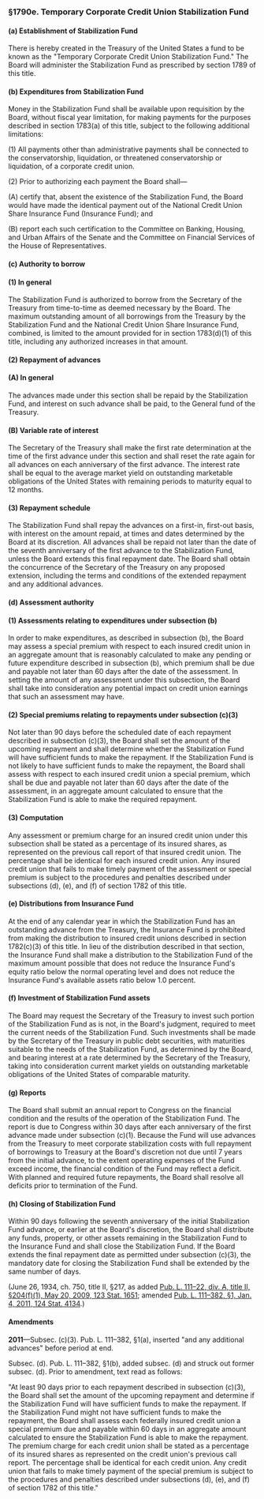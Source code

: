 ### §1790e. Temporary Corporate Credit Union Stabilization Fund ###

[]()

#### (a) Establishment of Stabilization Fund ####

There is hereby created in the Treasury of the United States a fund to be known as the "Temporary Corporate Credit Union Stabilization Fund." The Board will administer the Stabilization Fund as prescribed by section 1789 of this title.

[]()

#### (b) Expenditures from Stabilization Fund ####

Money in the Stabilization Fund shall be available upon requisition by the Board, without fiscal year limitation, for making payments for the purposes described in section 1783(a) of this title, subject to the following additional limitations:

[]()

(1) All payments other than administrative payments shall be connected to the conservatorship, liquidation, or threatened conservatorship or liquidation, of a corporate credit union.

[]()

(2) Prior to authorizing each payment the Board shall—

[]()

(A) certify that, absent the existence of the Stabilization Fund, the Board would have made the identical payment out of the National Credit Union Share Insurance Fund (Insurance Fund); and

[]()

(B) report each such certification to the Committee on Banking, Housing, and Urban Affairs of the Senate and the Committee on Financial Services of the House of Representatives.

[]()

#### (c) Authority to borrow ####

[]()

#### (1) In general ####

The Stabilization Fund is authorized to borrow from the Secretary of the Treasury from time-to-time as deemed necessary by the Board. The maximum outstanding amount of all borrowings from the Treasury by the Stabilization Fund and the National Credit Union Share Insurance Fund, combined, is limited to the amount provided for in section 1783(d)(1) of this title, including any authorized increases in that amount.

[]()

#### (2) Repayment of advances ####

[]()

#### (A) In general ####

The advances made under this section shall be repaid by the Stabilization Fund, and interest on such advance shall be paid, to the General fund of the Treasury.

[]()

#### (B) Variable rate of interest ####

The Secretary of the Treasury shall make the first rate determination at the time of the first advance under this section and shall reset the rate again for all advances on each anniversary of the first advance. The interest rate shall be equal to the average market yield on outstanding marketable obligations of the United States with remaining periods to maturity equal to 12 months.

[]()

#### (3) Repayment schedule ####

The Stabilization Fund shall repay the advances on a first-in, first-out basis, with interest on the amount repaid, at times and dates determined by the Board at its discretion. All advances shall be repaid not later than the date of the seventh anniversary of the first advance to the Stabilization Fund, unless the Board extends this final repayment date. The Board shall obtain the concurrence of the Secretary of the Treasury on any proposed extension, including the terms and conditions of the extended repayment and any additional advances.

[]()

#### (d) Assessment authority ####

[]()

#### (1) Assessments relating to expenditures under subsection (b) ####

In order to make expenditures, as described in subsection (b), the Board may assess a special premium with respect to each insured credit union in an aggregate amount that is reasonably calculated to make any pending or future expenditure described in subsection (b), which premium shall be due and payable not later than 60 days after the date of the assessment. In setting the amount of any assessment under this subsection, the Board shall take into consideration any potential impact on credit union earnings that such an assessment may have.

[]()

#### (2) Special premiums relating to repayments under subsection (c)(3) ####

Not later than 90 days before the scheduled date of each repayment described in subsection (c)(3), the Board shall set the amount of the upcoming repayment and shall determine whether the Stabilization Fund will have sufficient funds to make the repayment. If the Stabilization Fund is not likely to have sufficient funds to make the repayment, the Board shall assess with respect to each insured credit union a special premium, which shall be due and payable not later than 60 days after the date of the assessment, in an aggregate amount calculated to ensure that the Stabilization Fund is able to make the required repayment.

[]()

#### (3) Computation ####

Any assessment or premium charge for an insured credit union under this subsection shall be stated as a percentage of its insured shares, as represented on the previous call report of that insured credit union. The percentage shall be identical for each insured credit union. Any insured credit union that fails to make timely payment of the assessment or special premium is subject to the procedures and penalties described under subsections (d), (e), and (f) of section 1782 of this title.

[]()

#### (e) Distributions from Insurance Fund ####

At the end of any calendar year in which the Stabilization Fund has an outstanding advance from the Treasury, the Insurance Fund is prohibited from making the distribution to insured credit unions described in section 1782(c)(3) of this title. In lieu of the distribution described in that section, the Insurance Fund shall make a distribution to the Stabilization Fund of the maximum amount possible that does not reduce the Insurance Fund's equity ratio below the normal operating level and does not reduce the Insurance Fund's available assets ratio below 1.0 percent.

[]()

#### (f) Investment of Stabilization Fund assets ####

The Board may request the Secretary of the Treasury to invest such portion of the Stabilization Fund as is not, in the Board's judgment, required to meet the current needs of the Stabilization Fund. Such investments shall be made by the Secretary of the Treasury in public debt securities, with maturities suitable to the needs of the Stabilization Fund, as determined by the Board, and bearing interest at a rate determined by the Secretary of the Treasury, taking into consideration current market yields on outstanding marketable obligations of the United States of comparable maturity.

[]()

#### (g) Reports ####

The Board shall submit an annual report to Congress on the financial condition and the results of the operation of the Stabilization Fund. The report is due to Congress within 30 days after each anniversary of the first advance made under subsection (c)(1). Because the Fund will use advances from the Treasury to meet corporate stabilization costs with full repayment of borrowings to Treasury at the Board's discretion not due until 7 years from the initial advance, to the extent operating expenses of the Fund exceed income, the financial condition of the Fund may reflect a deficit. With planned and required future repayments, the Board shall resolve all deficits prior to termination of the Fund.

[]()

#### (h) Closing of Stabilization Fund ####

Within 90 days following the seventh anniversary of the initial Stabilization Fund advance, or earlier at the Board's discretion, the Board shall distribute any funds, property, or other assets remaining in the Stabilization Fund to the Insurance Fund and shall close the Stabilization Fund. If the Board extends the final repayment date as permitted under subsection (c)(3), the mandatory date for closing the Stabilization Fund shall be extended by the same number of days.

(June 26, 1934, ch. 750, title II, §217, as added [Pub. L. 111–22, div. A, title II, §204(f)(1), May 20, 2009, 123 Stat. 1651](/statviewer.htm?volume=123&page=1651); amended [Pub. L. 111–382, §1, Jan. 4, 2011, 124 Stat. 4134](/statviewer.htm?volume=124&page=4134).)

#### Amendments ####

**2011**—Subsec. (c)(3). Pub. L. 111–382, §1(a), inserted "and any additional advances" before period at end.

Subsec. (d). Pub. L. 111–382, §1(b), added subsec. (d) and struck out former subsec. (d). Prior to amendment, text read as follows:

"At least 90 days prior to each repayment described in subsection (c)(3), the Board shall set the amount of the upcoming repayment and determine if the Stabilization Fund will have sufficient funds to make the repayment. If the Stabilization Fund might not have sufficient funds to make the repayment, the Board shall assess each federally insured credit union a special premium due and payable within 60 days in an aggregate amount calculated to ensure the Stabilization Fund is able to make the repayment. The premium charge for each credit union shall be stated as a percentage of its insured shares as represented on the credit union's previous call report. The percentage shall be identical for each credit union. Any credit union that fails to make timely payment of the special premium is subject to the procedures and penalties described under subsections (d), (e), and (f) of section 1782 of this title."